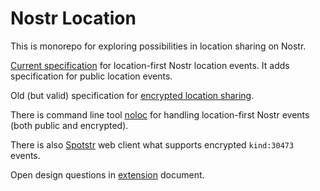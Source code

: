 # Nostr Location

This is monorepo for exploring possibilities in location sharing on Nostr.

[Current specification](doc/NostrLocation.md) for location-first Nostr location events.
It adds specification for public location events.

Old (but valid) specification for [encrypted location sharing](doc/NIP-location.md).

There is command line tool [noloc](nel/README.md) for handling location-first Nostr events (both public and encrypted).

There is also [Spotstr](https://github.com/k0sti/spotstr) web client what supports encrypted `kind:30473` events.

Open design questions in [extension](doc/extension.md) document.
